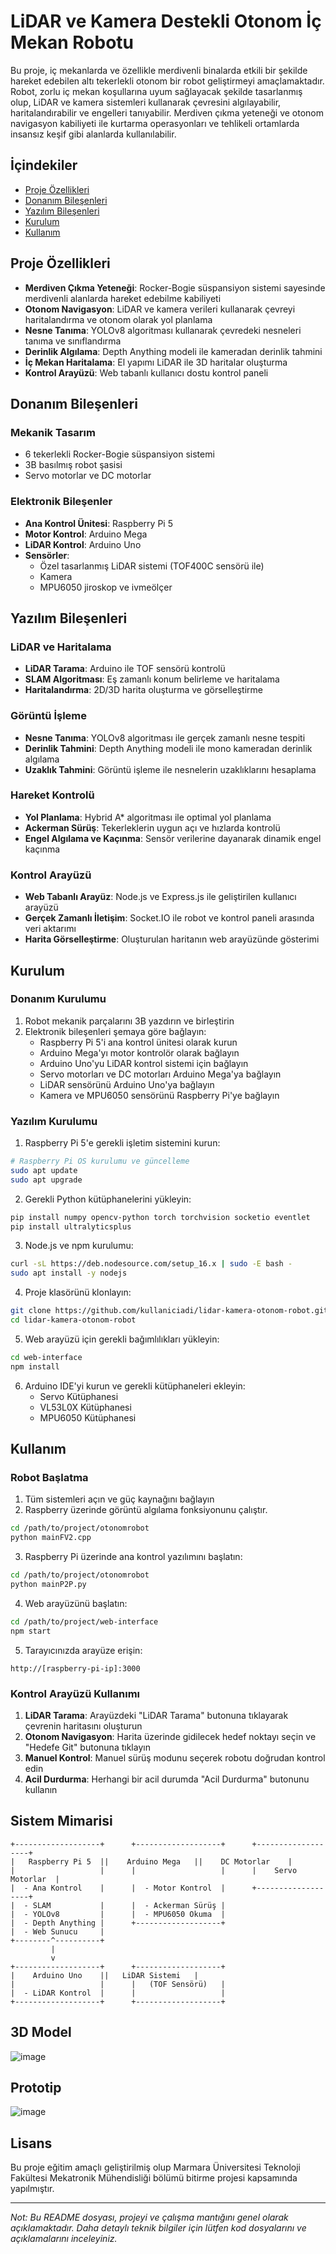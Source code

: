 # LiDAR ve Kamera Destekli Otonom İç Mekan Robotu

Bu proje, iç mekanlarda ve özellikle merdivenli binalarda etkili bir şekilde hareket edebilen altı tekerlekli otonom bir robot geliştirmeyi amaçlamaktadır. Robot, zorlu iç mekan koşullarına uyum sağlayacak şekilde tasarlanmış olup, LiDAR ve kamera sistemleri kullanarak çevresini algılayabilir, haritalandırabilir ve engelleri tanıyabilir. Merdiven çıkma yeteneği ve otonom navigasyon kabiliyeti ile kurtarma operasyonları ve tehlikeli ortamlarda insansız keşif gibi alanlarda kullanılabilir.

## İçindekiler

- [Proje Özellikleri](#proje-özellikleri)
- [Donanım Bileşenleri](#donanım-bileşenleri)
- [Yazılım Bileşenleri](#yazılım-bileşenleri)
- [Kurulum](#kurulum)
- [Kullanım](#kullanım)

## Proje Özellikleri

- **Merdiven Çıkma Yeteneği**: Rocker-Bogie süspansiyon sistemi sayesinde merdivenli alanlarda hareket edebilme kabiliyeti
- **Otonom Navigasyon**: LiDAR ve kamera verileri kullanarak çevreyi haritalandırma ve otonom olarak yol planlama
- **Nesne Tanıma**: YOLOv8 algoritması kullanarak çevredeki nesneleri tanıma ve sınıflandırma
- **Derinlik Algılama**: Depth Anything modeli ile kameradan derinlik tahmini
- **İç Mekan Haritalama**: El yapımı LiDAR ile 3D haritalar oluşturma
- **Kontrol Arayüzü**: Web tabanlı kullanıcı dostu kontrol paneli

## Donanım Bileşenleri

### Mekanik Tasarım
- 6 tekerlekli Rocker-Bogie süspansiyon sistemi
- 3B basılmış robot şasisi
- Servo motorlar ve DC motorlar

### Elektronik Bileşenler
- **Ana Kontrol Ünitesi**: Raspberry Pi 5
- **Motor Kontrol**: Arduino Mega
- **LiDAR Kontrol**: Arduino Uno
- **Sensörler**:
  - Özel tasarlanmış LiDAR sistemi (TOF400C sensörü ile)
  - Kamera
  - MPU6050 jiroskop ve ivmeölçer

## Yazılım Bileşenleri

### LiDAR ve Haritalama
- **LiDAR Tarama**: Arduino ile TOF sensörü kontrolü
- **SLAM Algoritması**: Eş zamanlı konum belirleme ve haritalama
- **Haritalandırma**: 2D/3D harita oluşturma ve görselleştirme

### Görüntü İşleme
- **Nesne Tanıma**: YOLOv8 algoritması ile gerçek zamanlı nesne tespiti
- **Derinlik Tahmini**: Depth Anything modeli ile mono kameradan derinlik algılama
- **Uzaklık Tahmini**: Görüntü işleme ile nesnelerin uzaklıklarını hesaplama

### Hareket Kontrolü
- **Yol Planlama**: Hybrid A* algoritması ile optimal yol planlama
- **Ackerman Sürüş**: Tekerleklerin uygun açı ve hızlarda kontrolü
- **Engel Algılama ve Kaçınma**: Sensör verilerine dayanarak dinamik engel kaçınma

### Kontrol Arayüzü
- **Web Tabanlı Arayüz**: Node.js ve Express.js ile geliştirilen kullanıcı arayüzü
- **Gerçek Zamanlı İletişim**: Socket.IO ile robot ve kontrol paneli arasında veri aktarımı
- **Harita Görselleştirme**: Oluşturulan haritanın web arayüzünde gösterimi

## Kurulum

### Donanım Kurulumu

1. Robot mekanik parçalarını 3B yazdırın ve birleştirin
2. Elektronik bileşenleri şemaya göre bağlayın:
   - Raspberry Pi 5'i ana kontrol ünitesi olarak kurun
   - Arduino Mega'yı motor kontrolör olarak bağlayın
   - Arduino Uno'yu LiDAR kontrol sistemi için bağlayın
   - Servo motorları ve DC motorları Arduino Mega'ya bağlayın
   - LiDAR sensörünü Arduino Uno'ya bağlayın
   - Kamera ve MPU6050 sensörünü Raspberry Pi'ye bağlayın

### Yazılım Kurulumu

1. Raspberry Pi 5'e gerekli işletim sistemini kurun:
```bash
# Raspberry Pi OS kurulumu ve güncelleme
sudo apt update
sudo apt upgrade
```

2. Gerekli Python kütüphanelerini yükleyin:
```bash
pip install numpy opencv-python torch torchvision socketio eventlet
pip install ultralyticsplus
```

3. Node.js ve npm kurulumu:
```bash
curl -sL https://deb.nodesource.com/setup_16.x | sudo -E bash -
sudo apt install -y nodejs
```

4. Proje klasörünü klonlayın:
```bash
git clone https://github.com/kullaniciadi/lidar-kamera-otonom-robot.git
cd lidar-kamera-otonom-robot
```

5. Web arayüzü için gerekli bağımlılıkları yükleyin:
```bash
cd web-interface
npm install
```

6. Arduino IDE'yi kurun ve gerekli kütüphaneleri ekleyin:
   - Servo Kütüphanesi
   - VL53L0X Kütüphanesi
   - MPU6050 Kütüphanesi

## Kullanım

### Robot Başlatma

1. Tüm sistemleri açın ve güç kaynağını bağlayın
2. Raspberry üzerinde görüntü algılama fonksiyonunu çalıştır.

```bash
cd /path/to/project/otonomrobot
python mainFV2.cpp
```

3. Raspberry Pi üzerinde ana kontrol yazılımını başlatın:
```bash
cd /path/to/project/otonomrobot
python mainP2P.py
```

4. Web arayüzünü başlatın:
```bash
cd /path/to/project/web-interface
npm start
```

5. Tarayıcınızda arayüze erişin:
```
http://[raspberry-pi-ip]:3000
```

### Kontrol Arayüzü Kullanımı

1. **LiDAR Tarama**: Arayüzdeki "LiDAR Tarama" butonuna tıklayarak çevrenin haritasını oluşturun
2. **Otonom Navigasyon**: Harita üzerinde gidilecek hedef noktayı seçin ve "Hedefe Git" butonuna tıklayın
3. **Manuel Kontrol**: Manuel sürüş modunu seçerek robotu doğrudan kontrol edin
4. **Acil Durdurma**: Herhangi bir acil durumda "Acil Durdurma" butonunu kullanın

## Sistem Mimarisi

```
+-------------------+      +-------------------+      +-------------------+
|   Raspberry Pi 5  ||    Arduino Mega   ||    DC Motorlar    |
|                   |      |                   |      |    Servo Motorlar  |
|  - Ana Kontrol    |      |  - Motor Kontrol  |      +-------------------+
|  - SLAM           |      |  - Ackerman Sürüş |
|  - YOLOv8         |      |  - MPU6050 Okuma  |
|  - Depth Anything |      +-------------------+
|  - Web Sunucu     |
+--------^----------+
         |
         v
+-------------------+      +-------------------+
|    Arduino Uno    ||   LiDAR Sistemi   |
|                   |      |   (TOF Sensörü)   |
|  - LiDAR Kontrol  |      |                   |
+-------------------+      +-------------------+
```
## 3D Model
![image](https://github.com/user-attachments/assets/b2b7dca7-3083-4412-bb6d-6994e481c99b)

## Prototip

![image](https://github.com/user-attachments/assets/fc917fcd-366a-431f-afd7-736e6079458f)


## Lisans

Bu proje eğitim amaçlı geliştirilmiş olup Marmara Üniversitesi Teknoloji Fakültesi Mekatronik Mühendisliği bölümü bitirme projesi kapsamında yapılmıştır.

---

*Not: Bu README dosyası, projeyi ve çalışma mantığını genel olarak açıklamaktadır. Daha detaylı teknik bilgiler için lütfen kod dosyalarını ve açıklamalarını inceleyiniz.*
